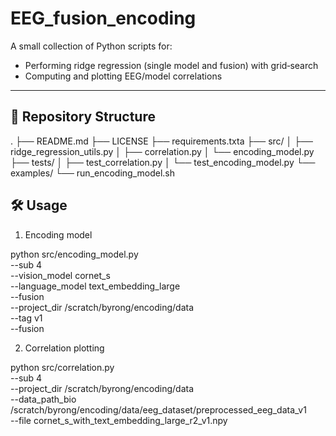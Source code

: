 # EEG_fusion_encoding

A small collection of Python scripts for:
- Performing ridge regression (single model and fusion) with grid‐search  
- Computing and plotting EEG/model correlations  


---

## 📂 Repository Structure

.
├── README.md
├── LICENSE
├── requirements.txta
├── src/
│ ├── ridge_regression_utils.py
│ ├── correlation.py
│ └── encoding_model.py
├── tests/
│ ├── test_correlation.py
│ └── test_encoding_model.py
└── examples/
└── run_encoding_model.sh


## 🛠 Usage
1. Encoding model

python src/encoding_model.py \
  --sub 4 \
  --vision_model cornet_s \
  --language_model text_embedding_large \
  --fusion \
  --project_dir /scratch/byrong/encoding/data \
  --tag v1 \
  --fusion 


2. Correlation plotting

python src/correlation.py \
  --sub 4 \
  --project_dir /scratch/byrong/encoding/data \
  --data_path_bio /scratch/byrong/encoding/data/eeg_dataset/preprocessed_eeg_data_v1 \
  --file cornet_s_with_text_embedding_large_r2_v1.npy
